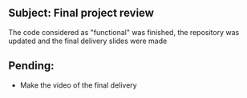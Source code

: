 ## Subject: Final project review

The code considered as "functional" was finished, the repository was updated and the final delivery slides were made
## Pending:

 + Make the video of the final delivery